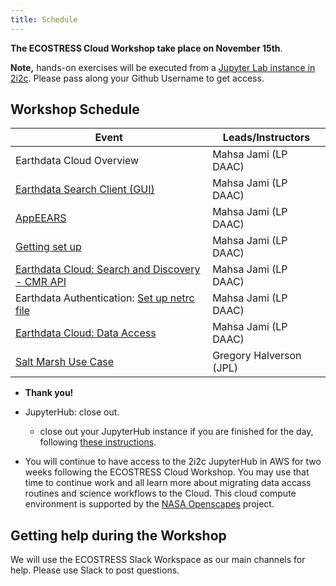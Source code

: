 ```yaml
---
title: Schedule
---
```


**The ECOSTRESS Cloud Workshop take place on November 15th**.  

**Note,** hands-on exercises will be executed from a [Jupyter Lab instance in 2i2c](https://openscapes.2i2c.cloud/hub/user-redirect/git-pull?repo=https%3A%2F%2Fgithub.com%2FNASA-Openscapes%2F2022-Fall-ECOSTRESS-Cloud-Workshop&urlpath=lab%2Ftree%2F2022-Fall-ECOSTRESS-Cloud-Workshop%2FREADME.md&branch=main). Please pass along your Github Username to get access.
 
## Workshop Schedule 



| Event | Leads/Instructors |
|-----------------|--------------|
|Earthdata Cloud Overview | Mahsa Jami (LP DAAC) |
|[Earthdata Search Client (GUI)](tutorials/Earthdata_search.md) | Mahsa Jami (LP DAAC) |
|[AppEEARS](tutorials/AppEEARS.md) | Mahsa Jami (LP DAAC) |
|[Getting set up](tutorials/Getting_started_setup.md) | Mahsa Jami (LP DAAC) |
|[Earthdata Cloud: Search and Discovery - CMR API](tutorials/Data_Discovery_CMR_API_EDL_Token.ipynb) | Mahsa Jami (LP DAAC) | 
|Earthdata Authentication: [Set up netrc file](how-tos/authentication/NASA_Earthdata_Authentication.ipynb) | Mahsa Jami (LP DAAC) | 
|[Earthdata Cloud: Data Access](how-tos/data_access/Earthdata_Cloud__Single_File__Direct_S3_Access_Clip_COG_Example.ipynb) | Mahsa Jami (LP DAAC) | 
|[Salt Marsh Use Case](tutorials/Carpinteria-ECOSTRESS-Analysis.ipynb) | Gregory Halverson (JPL) |


- **Thank you!**
- JupyterHub: close out.  
  - close out your JupyterHub instance if you are finished for the day, following [these instructions](https://podaac.github.io/2022-SWOT-Ocean-Cloud-Workshop/tutorials/00_Setup.html#how-do-i-end-my-session).  
  
- You will continue to have access to the 2i2c JupyterHub in AWS for two weeks following the ECOSTRESS Cloud Workshop. You may use that time to continue work and all learn more about migrating data accass routines and science workflows to the Cloud. This cloud compute environment is supported by the [NASA Openscapes](https://nasa-openscapes.github.io/) project. 

## Getting help during the Workshop

We will use the ECOSTRESS Slack Workspace as our main channels for help. Please use Slack to post questions. 



